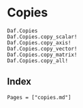 # Copies

```@docs
Daf.Copies
Daf.Copies.copy_scalar!
Daf.Copies.copy_axis!
Daf.Copies.copy_vector!
Daf.Copies.copy_matrix!
Daf.Copies.copy_all!
```

## Index

```@index
Pages = ["copies.md"]
```
